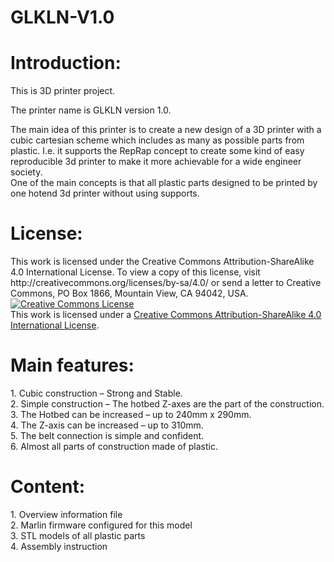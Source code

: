 # GLKLN-V1.0

<p><h1>Introduction:</h1></p>
<p>This is 3D printer project.</p>
<p>The printer name is GLKLN version 1.0.</p>
<p>The main idea of this printer is to create a new design of a 3D printer with a cubic cartesian scheme which includes as many as possible parts from plastic. I.e. it supports the RepRap concept to create some kind of easy reproducible 3d printer to make it more achievable for a wide engineer society.</br>
One of the main concepts is that all plastic parts designed to be printed by one hotend 3d printer without using supports.</p>
<p><h1>License:</h1></p>
<p>This work is licensed under the Creative Commons Attribution-ShareAlike 4.0 International License. To view a copy of this license, visit http://creativecommons.org/licenses/by-sa/4.0/ or send a letter to Creative Commons, PO Box 1866, Mountain View, CA 94042, USA.
<a rel="license" href="http://creativecommons.org/licenses/by-sa/4.0/"><img alt="Creative Commons License" style="border-width:0" src="https://i.creativecommons.org/l/by-sa/4.0/88x31.png" /></a><br />This work is licensed under a <a rel="license" href="http://creativecommons.org/licenses/by-sa/4.0/">Creative Commons Attribution-ShareAlike 4.0 International License</a>.
</p>
<p><h1>Main features:</h1>
1. Cubic construction – Strong and Stable.</br>
2. Simple construction – The hotbed Z-axes are the part of the construction.</br>
3. The Hotbed can be increased – up to 240mm x 290mm.</br>
4. The Z-axis can be increased – up to 310mm.</br>
5. The belt connection is simple and confident.</br>
6. Almost all parts of construction made of plastic.</p>
<p><h1>Content:</h1>
1. Overview information file</br>
2. Marlin firmware configured for this model</br>
3. STL models of all plastic parts</br>
4. Assembly instruction</br></p>
